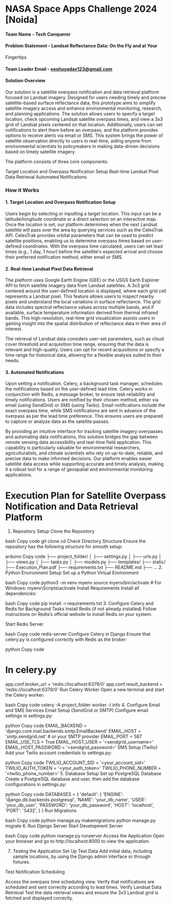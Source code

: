 # NASA Space Apps Challenge 2024 [Noida]

#### Team Name - Tech Conqueror
#### Problem Statement - Landsat Reflectance Data: On the Fly and at Your
Fingertips
#### Team Leader Email - eeshuyadav123@gmail.com


#### Solution Overview
Our solution is a satellite overpass notification and data retrieval platform focused on Landsat imagery. Designed for users needing timely and precise satellite-based surface reflectance data, this prototype aims to simplify satellite imagery access and enhance environmental monitoring, research, and planning applications. The solution allows users to specify a target location, check upcoming Landsat satellite overpass times, and view a 3x3 grid of Landsat pixels centered on that location. Additionally, users can set notifications to alert them before an overpass, and the platform provides options to receive alerts via email or SMS. This system brings the power of satellite observation directly to users in real-time, aiding anyone from environmental scientists to policymakers in making data-driven decisions based on timely satellite imagery.

The platform consists of three core components:

Target Location and Overpass Notification Setup
Real-time Landsat Pixel Data Retrieval
Automated Notifications
### How it Works
#### 1. Target Location and Overpass Notification Setup
Users begin by selecting or inputting a target location. This input can be a latitude/longitude coordinate or a direct selection on an interactive map. Once the location is set, our platform determines when the next Landsat satellite will pass over the area by querying services such as the CelesTrak API. CelesTrak provides orbital parameters that can be used to predict satellite positions, enabling us to determine overpass times based on user-defined coordinates. With the overpass time calculated, users can set lead times (e.g., 1 day, 1 hour) before the satellite's expected arrival and choose their preferred notification method, either email or SMS.

#### 2. Real-time Landsat Pixel Data Retrieval
The platform uses Google Earth Engine (GEE) or the USGS Earth Explorer API to fetch satellite imagery data from Landsat satellites. A 3x3 grid centered around the user-defined location is displayed, where each grid cell represents a Landsat pixel. This feature allows users to inspect nearby pixels and understand the local variations in surface reflectance. The grid data includes spectral reflectance values across multiple bands, and if available, surface temperature information derived from thermal infrared bands. This high-resolution, real-time grid visualization assists users in gaining insight into the spatial distribution of reflectance data in their area of interest.

The retrieval of Landsat data considers user-set parameters, such as cloud cover threshold and acquisition time range, ensuring that the data is relevant and high-quality. Users can opt for recent acquisitions or specify a time range for historical data, allowing for a flexible analysis suited to their needs.

#### 3. Automated Notifications
Upon setting a notification, Celery, a background task manager, schedules the notifications based on the user-defined lead time. Celery works in conjunction with Redis, a message broker, to ensure task reliability and timely notifications. Users are notified by their chosen method, either via email (using SendGrid) or SMS (using Twilio). Email notifications include the exact overpass time, while SMS notifications are sent in advance of the overpass as per the lead time preference. This ensures users are prepared to capture or analyze data as the satellite passes.

By providing an intuitive interface for tracking satellite imagery overpasses and automating data notifications, this solution bridges the gap between remote sensing data accessibility and real-time field application. This capability is particularly valuable for environmental researchers, agriculturalists, and climate scientists who rely on up-to-date, reliable, and precise data to make informed decisions. Our platform enables easier satellite data access while supporting accurate and timely analysis, making it a robust tool for a range of geospatial and environmental monitoring applications.





# Execution Plan for Satellite Overpass Notification and Data Retrieval Platform
1. Repository Setup
Clone the Repository

bash
Copy code
git clone <repository-url>
cd <repository-directory>
Check Directory Structure
Ensure the repository has the following structure for smooth setup:

arduino
Copy code
├── project_folder/
│   ├── settings.py
│   ├── urls.py
│   ├── views.py
│   ├── tasks.py
│   ├── models.py
├── templates/
├── static/
├── Execution_Plan.pdf
├── requirements.txt
├── README.md
├── ...
2. Python Environment Setup
Set up a Python Virtual Environment

bash
Copy code
python3 -m venv myenv
source myenv/bin/activate  # For Windows: myenv\Scripts\activate
Install Requirements
Install all dependencies:

bash
Copy code
pip install -r requirements.txt
3. Configure Celery and Redis for Background Tasks
Install Redis (if not already installed)
Follow instructions on Redis’s official website to install Redis on your system.

Start Redis Server

bash
Copy code
redis-server
Configure Celery in Django
Ensure that celery.py is configured correctly with Redis as the broker:

python
Copy code
# In celery.py
app.conf.broker_url = 'redis://localhost:6379/0'
app.conf.result_backend = 'redis://localhost:6379/0'
Run Celery Worker
Open a new terminal and start the Celery worker:

bash
Copy code
celery -A project_folder worker -l info
4. Configure Email and SMS Services
Email Setup (SendGrid or SMTP)
Configure email settings in settings.py:

python
Copy code
EMAIL_BACKEND = 'django.core.mail.backends.smtp.EmailBackend'
EMAIL_HOST = 'smtp.sendgrid.net'  # or your SMTP provider
EMAIL_PORT = 587
EMAIL_USE_TLS = True
EMAIL_HOST_USER = '<sendgrid_username>'
EMAIL_HOST_PASSWORD = '<sendgrid_password>'
SMS Setup (Twilio)
Add your Twilio account credentials to settings.py:

python
Copy code
TWILIO_ACCOUNT_SID = '<your_account_sid>'
TWILIO_AUTH_TOKEN = '<your_auth_token>'
TWILIO_PHONE_NUMBER = '<twilio_phone_number>'
5. Database Setup
Set up PostgreSQL Database
Create a PostgreSQL database and user, then add the database configurations in settings.py:

python
Copy code
DATABASES = {
    'default': {
        'ENGINE': 'django.db.backends.postgresql',
        'NAME': 'your_db_name',
        'USER': 'your_db_user',
        'PASSWORD': 'your_db_password',
        'HOST': 'localhost',
        'PORT': '5432',
    }
}
Run Migrations

bash
Copy code
python manage.py makemigrations
python manage.py migrate
6. Run Django Server
Start Development Server

bash
Copy code
python manage.py runserver
Access the Application
Open your browser and go to http://localhost:8000 to view the application.

7. Testing the Application
Set Up Test Data
Add initial data, including sample locations, by using the Django admin interface or through fixtures.

Test Notification Scheduling

Access the overpass time scheduling view.
Verify that notifications are scheduled and sent correctly according to lead times.
Verify Landsat Data Retrieval
Test the data retrieval views and ensure the 3x3 Landsat grid is fetched and displayed correctly.




